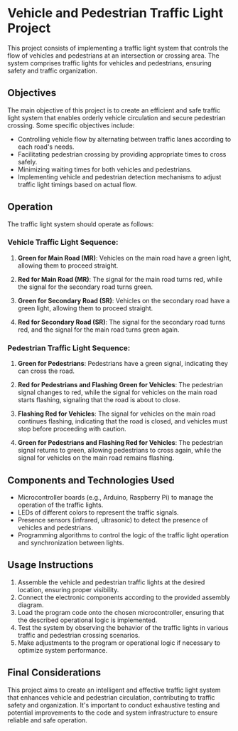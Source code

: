 # Vehicle and Pedestrian Traffic Light Project

This project consists of implementing a traffic light system that controls the flow of vehicles and pedestrians at an intersection or crossing area. The system comprises traffic lights for vehicles and pedestrians, ensuring safety and traffic organization.

## Objectives

The main objective of this project is to create an efficient and safe traffic light system that enables orderly vehicle circulation and secure pedestrian crossing. Some specific objectives include:

- Controlling vehicle flow by alternating between traffic lanes according to each road's needs.
- Facilitating pedestrian crossing by providing appropriate times to cross safely.
- Minimizing waiting times for both vehicles and pedestrians.
- Implementing vehicle and pedestrian detection mechanisms to adjust traffic light timings based on actual flow.

## Operation

The traffic light system should operate as follows:

### Vehicle Traffic Light Sequence:

1. **Green for Main Road (MR)**: Vehicles on the main road have a green light, allowing them to proceed straight.

2. **Red for Main Road (MR)**: The signal for the main road turns red, while the signal for the secondary road turns green.

3. **Green for Secondary Road (SR)**: Vehicles on the secondary road have a green light, allowing them to proceed straight.

4. **Red for Secondary Road (SR)**: The signal for the secondary road turns red, and the signal for the main road turns green again.

### Pedestrian Traffic Light Sequence:

1. **Green for Pedestrians**: Pedestrians have a green signal, indicating they can cross the road.

2. **Red for Pedestrians and Flashing Green for Vehicles**: The pedestrian signal changes to red, while the signal for vehicles on the main road starts flashing, signaling that the road is about to close.

3. **Flashing Red for Vehicles**: The signal for vehicles on the main road continues flashing, indicating that the road is closed, and vehicles must stop before proceeding with caution.

4. **Green for Pedestrians and Flashing Red for Vehicles**: The pedestrian signal returns to green, allowing pedestrians to cross again, while the signal for vehicles on the main road remains flashing.

## Components and Technologies Used

- Microcontroller boards (e.g., Arduino, Raspberry Pi) to manage the operation of the traffic lights.
- LEDs of different colors to represent the traffic signals.
- Presence sensors (infrared, ultrasonic) to detect the presence of vehicles and pedestrians.
- Programming algorithms to control the logic of the traffic light operation and synchronization between lights.

## Usage Instructions

1. Assemble the vehicle and pedestrian traffic lights at the desired location, ensuring proper visibility.
2. Connect the electronic components according to the provided assembly diagram.
3. Load the program code onto the chosen microcontroller, ensuring that the described operational logic is implemented.
4. Test the system by observing the behavior of the traffic lights in various traffic and pedestrian crossing scenarios.
5. Make adjustments to the program or operational logic if necessary to optimize system performance.

## Final Considerations

This project aims to create an intelligent and effective traffic light system that enhances vehicle and pedestrian circulation, contributing to traffic safety and organization. It's important to conduct exhaustive testing and potential improvements to the code and system infrastructure to ensure reliable and safe operation.

